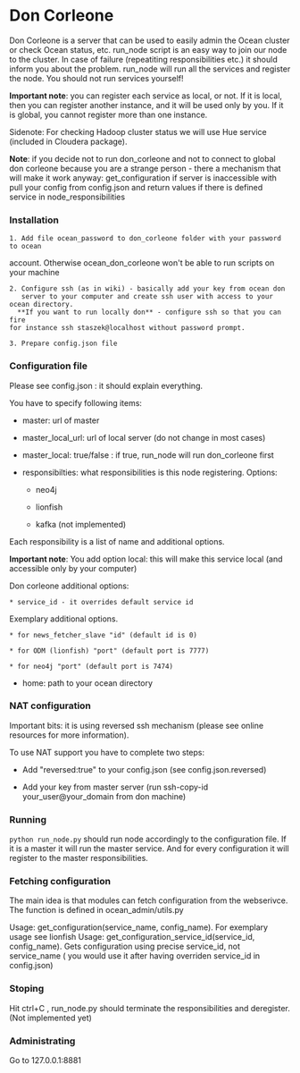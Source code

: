 # Don Corleone

Don Corleone is a server that can be used to easily admin the Ocean cluster
or check Ocean status, etc. run_node script is an easy way to join our node
to the cluster. In case of failure (repeatiting responsibilities etc.) it
should inform you about the problem. run_node will run all the services and register the node.
You should not run services yourself!

**Important note**: you can register each service as local, or not. If it is local, then you can
register another instance, and it will be used only by you. If it is global, you cannot
register more than one instance.

Sidenote: For checking Hadoop cluster status we will use Hue service (included in Cloudera package).

**Note**: if you decide not to run don_corleone and not to connect to global
don corleone because you are a strange person - there a mechanism that will
make it work anyway: get_configuration if server is inaccessible with pull your
config from config.json and return values if there is defined service in
node_responsibilities

### Installation

    1. Add file ocean_password to don_corleone folder with your password to ocean
account. Otherwise ocean_don_corleone won't be able to run scripts on your
machine

    2. Configure ssh (as in wiki) - basically add your key from ocean don
       server to your computer and create ssh user with access to your ocean directory.
      **If you want to run locally don** - configure ssh so that you can fire
    for instance ssh staszek@localhost without password prompt.

    3. Prepare config.json file

### Configuration file

Please see config.json : it should explain everything.

You have to specify following items:

* master: url of master

* master_local_url: url of local server (do not change in most cases)

* master_local: true/false : if true, run_node will run don_corleone first

* responsibilties: what responsibilities is this node registering. Options:

    * neo4j

    * lionfish

    * kafka (not implemented)

Each responsibility is a list of name and additional options.

**Important note**: You add option local: this will make this service local (and accessible only by your computer)

Don corleone additional options:
    
    * service_id - it overrides default service id

Exemplary additional options.

    * for news_fetcher_slave "id" (default id is 0)

    * for ODM (lionfish) "port" (default port is 7777)

    * for neo4j "port" (default port is 7474)

* home: path to your ocean directory

<few others >

### NAT configuration

Important bits: it is using reversed ssh mechanism (please see online resources
for more information). 

To use NAT support you have to complete two steps:

* Add "reversed:true" to your config.json (see config.json.reversed)

* Add your key from master server (run ssh-copy-id your_user@your_domain from
  don machine)

### Running

`python run_node.py` should run node accordingly to the configuration file. If it is
a master it will run the master service. And for every configuration it will register
to the master responsibilities.


### Fetching configuration

The main idea is that modules can fetch configuration from the webserivce. The function
is defined in ocean_admin/utils.py

Usage: get_configuration(service_name, config_name). For exemplary usage see lionfish
Usage: get_configuration_service_id(service_id, config_name). Gets configuration using precise service_id, not service_name (
you would use it after having overriden service_id in config.json)

### Stoping

Hit ctrl+C , run_node.py should terminate the responsibilities and deregister. (Not implemented yet)

### Administrating

Go to 127.0.0.1:8881
